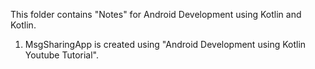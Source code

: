 This folder contains "Notes" for Android Development using Kotlin and Kotlin.

1. MsgSharingApp is created using "Android Development using Kotlin Youtube Tutorial".